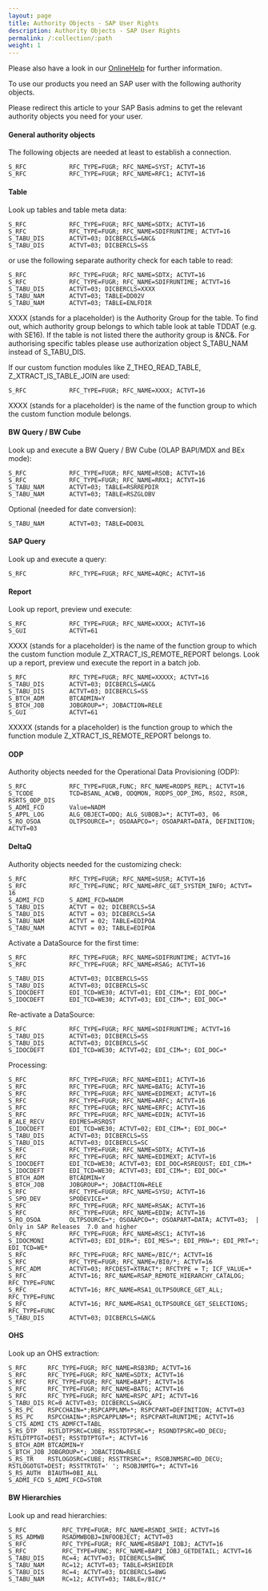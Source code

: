 ```yaml
---
layout: page
title: Authority Objects - SAP User Rights
description: Authority Objects - SAP User Rights
permalink: /:collection/:path
weight: 1
---
```


Please also have a look in our [OnlineHelp](https://help.theobald-software.com/en/) for further information.

To use our products you need an SAP user with the following authority objects. <br>

Please redirect this article to your SAP Basis admins to get the relevant authority objects you need for your user.  

#### General authority objects

The following objects are needed at least to establish a connection.

```
S_RFC            RFC_TYPE=FUGR; RFC_NAME=SYST; ACTVT=16    
S_RFC            RFC_TYPE=FUGR; RFC_NAME=RFC1; ACTVT=16 
```

#### Table

Look up tables and table meta data:

```
S_RFC            RFC_TYPE=FUGR; RFC_NAME=SDTX; ACTVT=16                  
S_RFC            RFC_TYPE=FUGR; RFC_NAME=SDIFRUNTIME; ACTVT=16           
S_TABU_DIS       ACTVT=03; DICBERCLS=&NC&
S_TABU_DIS       ACTVT=03; DICBERCLS=SS
```

or use the following separate authority check for each table to read: 

```
S_RFC            RFC_TYPE=FUGR; RFC_NAME=SDTX; ACTVT=16                  
S_RFC            RFC_TYPE=FUGR; RFC_NAME=SDIFRUNTIME; ACTVT=16
S_TABU_DIS       ACTVT=03; DICBERCLS=XXXX
S_TABU_NAM       ACTVT=03; TABLE=DD02V
S_TABU_NAM       ACTVT=03; TABLE=ENLFDIR
```

XXXX (stands for a placeholder) is the Authority Group for the table. To find out, which authority group belongs to which table look at table TDDAT (e.g. with SE16). 
If the table is not listed there the authority group is &NC&. For authorising specific tables please use authorization object S_TABU_NAM instead of S_TABU_DIS.

If our custom function modules like Z_THEO_READ_TABLE, Z_XTRACT_IS_TABLE_JOIN are used:

```
S_RFC            RFC_TYPE=FUGR; RFC_NAME=XXXX; ACTVT=16 
```

XXXX (stands for a placeholder) is the name of the function group to which the custom function module belongs. 

#### BW Query / BW Cube

Look up and execute a BW Query / BW Cube (OLAP BAPI/MDX and BEx mode):

```
S_RFC            RFC_TYPE=FUGR; RFC_NAME=RSOB; ACTVT=16
S_RFC            RFC_TYPE=FUGR; RFC_NAME=RRX1; ACTVT=16
S_TABU_NAM       ACTVT=03; TABLE=RSRREPDIR
S_TABU_NAM       ACTVT=03; TABLE=RSZGLOBV
```

Optional (needed for date conversion): 

```
S_TABU_NAM       ACTVT=03; TABLE=DD03L
```
#### SAP Query

Look up and execute a query:

```
S_RFC            RFC_TYPE=FUGR; RFC_NAME=AQRC; ACTVT=16 
```

#### Report

Look up report, preview und execute:

```
S_RFC            RFC_TYPE=FUGR; RFC_NAME=XXXX; ACTVT=16
S_GUI            ACTVT=61 
```

XXXX (stands for a placeholder) is the name of the function group to which the custom function module Z_XTRACT_IS_REMOTE_REPORT belongs. 
Look up a report, preview und execute the report in a batch job.

```
S_RFC            RFC_TYPE=FUGR; RFC_NAME=XXXXX; ACTVT=16
S_TABU_DIS       ACTVT=03; DICBERCLS=&NC& 
S_TABU_DIS       ACTVT=03; DICBERCLS=SS
S_BTCH_ADM       BTCADMIN=Y
S_BTCH_JOB       JOBGROUP=*; JOBACTION=RELE
S_GUI            ACTVT=61
```

XXXXX (stands for a placeholder) is the function group to which the function module Z_XTRACT_IS_REMOTE_REPORT belongs to.


#### ODP

Authority objects needed for the Operational Data Provisioning (ODP):

```
S_RFC            RFC_TYPE=FUGR,FUNC; RFC_NAME=RODPS_REPL; ACTVT=16                  
S_TCODE          TCD=BSANL_ACWB, ODQMON, RODPS_ODP_IMG, RSO2, RSOR, RSRTS_ODP_DIS            
S_ADMI_FCD       Value=NADM 
S_APPL_LOG       ALG_OBJECT=ODQ; ALG_SUBOBJ=*; ACTVT=03, 06
S_RO_OSOA        OLTPSOURCE=*; OSOAAPCO=*; OSOAPART=DATA, DEFINITION; ACTVT=03
```

#### DeltaQ

Authority objects needed for the customizing check:

```
S_RFC            RFC_TYPE=FUGR; RFC_NAME=SUSR; ACTVT=16  
S_RFC            RFC_TYPE=FUNC; RFC_NAME=RFC_GET_SYSTEM_INFO; ACTVT= 16 
S_ADMI_FCD       S_ADMI_FCD=NADM
S_TABU_DIS       ACTVT = 02; DICBERCLS=SA
S_TABU_DIS       ACTVT = 03; DICBERCLS=SA
S_TABU_NAM       ACTVT = 02; TABLE=EDIPOA
S_TABU_NAM       ACTVT = 03; TABLE=EDIPOA
```

Activate a DataSource for the first time:

```
S_RFC            RFC_TYPE=FUGR; RFC_NAME=SDIFRUNTIME; ACTVT=16   
S_RFC            RFC_TYPE=FUGR; RFC_NAME=RSAG; ACTVT=16 
   
S_TABU_DIS       ACTVT=03; DICBERCLS=SS                                                 
S_TABU_DIS       ACTVT=03; DICBERCLS=SC                                                 
S_IDOCDEFT       EDI_TCD=WE30; ACTVT=01; EDI_CIM=*; EDI_DOC=*                             
S_IDOCDEFT       EDI_TCD=WE30; ACTVT=03; EDI_CIM=*; EDI_DOC=*   
```

Re-activate a DataSource:

```
S_RFC            RFC_TYPE=FUGR; RFC_NAME=SDIFRUNTIME; ACTVT=16    
S_TABU_DIS       ACTVT=03; DICBERCLS=SS                                   
S_TABU_DIS       ACTVT=03; DICBERCLS=SC                                                 
S_IDOCDEFT       EDI_TCD=WE30; ACTVT=02; EDI_CIM=*; EDI_DOC=*       

```

Processing:

```
S_RFC            RFC_TYPE=FUGR; RFC_NAME=EDI1; ACTVT=16
S_RFC            RFC_TYPE=FUGR; RFC_NAME=BATG; ACTVT=16
S_RFC            RFC_TYPE=FUGR; RFC_NAME=EDIMEXT; ACTVT=16 
S_RFC            RFC_TYPE=FUGR; RFC_NAME=ARFC; ACTVT=16 
S_RFC            RFC_TYPE=FUGR; RFC_NAME=ERFC; ACTVT=16 
S_RFC            RFC_TYPE=FUGR; RFC_NAME=EDIN; ACTVT=16 
B_ALE_RECV       EDIMES=RSRQST
S_IDOCDEFT       EDI_TCD=WE30; ACTVT=02; EDI_CIM=*; EDI_DOC=*
S_TABU_DIS       ACTVT=03; DICBERCLS=SS                                   
S_TABU_DIS       ACTVT=03; DICBERCLS=SC
S_RFC            RFC_TYPE=FUGR; RFC_NAME=SDTX; ACTVT=16
S_RFC            RFC_TYPE=FUGR; RFC_NAME=EDIMEXT; ACTVT=16
S_IDOCDEFT       EDI_TCD=WE30; ACTVT=03; EDI_DOC=RSREQUST; EDI_CIM=* 
S_IDOCDEFT       EDI_TCD=WE30; ACTVT=03; EDI_CIM=*; EDI_DOC=*  
S_BTCH_ADM       BTCADMIN=Y          
S_BTCH_JOB       JOBGROUP=*; JOBACTION=RELE 
S_RFC            RFC_TYPE=FUGR; RFC_NAME=SYSU; ACTVT=16
S_SPO_DEV        SPODEVICE=*
S_RFC            RFC_TYPE=FUGR; RFC_NAME=RSAK; ACTVT=16
S_RFC            RFC_TYPE=FUGR; RFC_NAME=EDIW; ACTVT=16
S_RO_OSOA        OLTPSOURCE=*; OSOAAPCO=*; OSOAPART=DATA; ACTVT=03;  | Only in SAP Releases  7.0 and higher
S_RFC            RFC_TYPE=FUGR; RFC_NAME=RSC1; ACTVT=16
S_IDOCMONI       ACTVT=03; EDI_DIR=*; EDI_MES=*; EDI_PRN=*; EDI_PRT=*; EDI_TCD=WE*
S_RFC            RFC_TYPE=FUGR; RFC_NAME=/BIC/*; ACTVT=16 
S_RFC            RFC_TYPE=FUGR; RFC_NAME=/BI0/*; ACTVT=16 
S_RFC_ADM        ACTVT=03; RFCDEST=XTRACT*; RFCTYPE = T; ICF_VALUE=* 
S_RFC            ACTVT=16; RFC_NAME=RSAP_REMOTE_HIERARCHY_CATALOG; RFC_TYPE=FUNC
S_RFC            ACTVT=16; RFC_NAME=RSA1_OLTPSOURCE_GET_ALL; RFC_TYPE=FUNC
S_RFC            ACTVT=16; RFC_NAME=RSA1_OLTPSOURCE_GET_SELECTIONS; RFC_TYPE=FUNC
S_TABU_DIS       ACTVT=03; DICBERCLS=&NC&
```

#### OHS

Look up an OHS extraction:

```
S_RFC      RFC_TYPE=FUGR; RFC_NAME=RSB3RD; ACTVT=16
S_RFC      RFC_TYPE=FUGR; RFC_NAME=SDTX; ACTVT=16
S_RFC      RFC_TYPE=FUGR; RFC_NAME=BAPT; ACTVT=16
S_RFC      RFC_TYPE=FUGR; RFC_NAME=BATG; ACTVT=16
S_RFC      RFC_TYPE=FUGR; RFC_NAME=RSPC_API; ACTVT=16
S_TABU_DIS RC=0 ACTVT=03; DICBERCLS=&NC& 
S_RS_PC    RSPCCHAIN=*;RSPCAPPLNM=*; RSPCPART=DEFINITION; ACTVT=03
S_RS_PC    RSPCCHAIN=*;RSPCAPPLNM=*; RSPCPART=RUNTIME; ACTVT=16
S_CTS_ADMI CTS_ADMFCT=TABL
S_RS_DTP   RSTLDTPSRC=CUBE; RSSTDTPSRC=*; RSONDTPSRC=0D_DECU; RSTLDTPTGT=DEST; RSSTDTPTGT=*; ACTVT=16
S_BTCH_ADM BTCADMIN=Y
S_BTCH_JOB JOBGROUP=*; JOBACTION=RELE
S_RS_TR    RSTLOGOSRC=CUBE; RSSTTRSRC=*; RSOBJNMSRC=0D_DECU; RSTLOGOTGT=DEST; RSSTTRTGT=' '; RSOBJNMTG=*; ACTVT=16
S_RS_AUTH  BIAUTH=0BI_ALL
S_ADMI_FCD S_ADMI_FCD=ST0R
```

#### BW Hierarchies

Look up and read hierarchies:

```
S_RFC          RFC_TYPE=FUGR; RFC_NAME=RSNDI_SHIE; ACTVT=16
S_RS_ADMWB     RSADMWBOBJ=INFOOBJECT; ACTVT=03
S_RFC          RFC_TYPE=FUGR; RFC_NAME=RSBAPI_IOBJ; ACTVT=16 
S_RFC          RFC_TYPE=FUNC; RFC_NAME=BAPI_IOBJ_GETDETAIL; ACTVT=16
S_TABU_DIS     RC=4; ACTVT=03; DICBERCLS=BWC
S_TABU_NAM     RC=12; ACTVT=03; TABLE=RSHIEDIR
S_TABU_DIS     RC=4; ACTVT=03; DICBERCLS=BWG
S_TABU_NAM     RC=12; ACTVT=03; TABLE=/BIC/*
```
